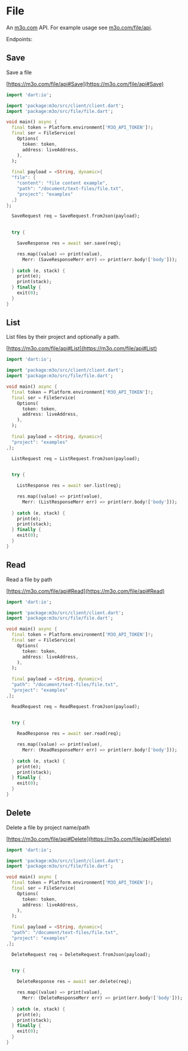 # File

An [m3o.com](https://m3o.com) API. For example usage see [m3o.com/file/api](https://m3o.com/file/api).

Endpoints:

## Save

Save a file


[https://m3o.com/file/api#Save](https://m3o.com/file/api#Save)

```dart
import 'dart:io';

import 'package:m3o/src/client/client.dart';
import 'package:m3o/src/file/file.dart';

void main() async {
  final token = Platform.environment['M3O_API_TOKEN']!;
  final ser = FileService(
    Options(
      token: token,
      address: liveAddress,
    ),
  );
 
  final payload = <String, dynamic>{
  "file": {
    "content": "file content example",
    "path": "/document/text-files/file.txt",
    "project": "examples"
  ,}
};

  SaveRequest req = SaveRequest.fromJson(payload);

  
  try {

	SaveResponse res = await ser.save(req);

    res.map((value) => print(value),
	  Merr: (SaveResponseMerr err) => print(err.body!['body']));	
  
  } catch (e, stack) {
    print(e);
	print(stack);
  } finally {
    exit(0);
  }
}
```
## List

List files by their project and optionally a path.


[https://m3o.com/file/api#List](https://m3o.com/file/api#List)

```dart
import 'dart:io';

import 'package:m3o/src/client/client.dart';
import 'package:m3o/src/file/file.dart';

void main() async {
  final token = Platform.environment['M3O_API_TOKEN']!;
  final ser = FileService(
    Options(
      token: token,
      address: liveAddress,
    ),
  );
 
  final payload = <String, dynamic>{
  "project": "examples"
,};

  ListRequest req = ListRequest.fromJson(payload);

  
  try {

	ListResponse res = await ser.list(req);

    res.map((value) => print(value),
	  Merr: (ListResponseMerr err) => print(err.body!['body']));	
  
  } catch (e, stack) {
    print(e);
	print(stack);
  } finally {
    exit(0);
  }
}
```
## Read

Read a file by path


[https://m3o.com/file/api#Read](https://m3o.com/file/api#Read)

```dart
import 'dart:io';

import 'package:m3o/src/client/client.dart';
import 'package:m3o/src/file/file.dart';

void main() async {
  final token = Platform.environment['M3O_API_TOKEN']!;
  final ser = FileService(
    Options(
      token: token,
      address: liveAddress,
    ),
  );
 
  final payload = <String, dynamic>{
  "path": "/document/text-files/file.txt",
  "project": "examples"
,};

  ReadRequest req = ReadRequest.fromJson(payload);

  
  try {

	ReadResponse res = await ser.read(req);

    res.map((value) => print(value),
	  Merr: (ReadResponseMerr err) => print(err.body!['body']));	
  
  } catch (e, stack) {
    print(e);
	print(stack);
  } finally {
    exit(0);
  }
}
```
## Delete

Delete a file by project name/path


[https://m3o.com/file/api#Delete](https://m3o.com/file/api#Delete)

```dart
import 'dart:io';

import 'package:m3o/src/client/client.dart';
import 'package:m3o/src/file/file.dart';

void main() async {
  final token = Platform.environment['M3O_API_TOKEN']!;
  final ser = FileService(
    Options(
      token: token,
      address: liveAddress,
    ),
  );
 
  final payload = <String, dynamic>{
  "path": "/document/text-files/file.txt",
  "project": "examples"
,};

  DeleteRequest req = DeleteRequest.fromJson(payload);

  
  try {

	DeleteResponse res = await ser.delete(req);

    res.map((value) => print(value),
	  Merr: (DeleteResponseMerr err) => print(err.body!['body']));	
  
  } catch (e, stack) {
    print(e);
	print(stack);
  } finally {
    exit(0);
  }
}
```
